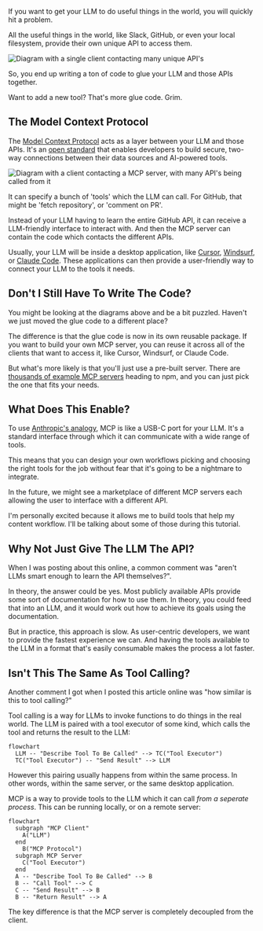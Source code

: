 If you want to get your LLM to do useful things in the world, you will quickly hit a problem.

All the useful things in the world, like Slack, GitHub, or even your local filesystem, provide their own unique API to access them.

![Diagram with a single client contacting many unique API's](http://res.cloudinary.com/total-typescript/image/upload/v1741365059/posts/post_hmxpo/ig9sx9vzc5oxzaywlff0.png)

So, you end up writing a ton of code to glue your LLM and those APIs together.

Want to add a new tool? That's more glue code. Grim.

## The Model Context Protocol

The [Model Context Protocol](https://github.com/modelcontextprotocol/docs) acts as a layer between your LLM and those APIs. It's an [open standard](https://www.anthropic.com/news/model-context-protocol) that enables developers to build secure, two-way connections between their data sources and AI-powered tools.

![Diagram with a client contacting a MCP server, with many API's being called from it](http://res.cloudinary.com/total-typescript/image/upload/v1741365059/posts/post_hmxpo/k36sjzjwkv1bimytecqe.png)

It can specify a bunch of 'tools' which the LLM can call. For GitHub, that might be 'fetch repository', or 'comment on PR'.

Instead of your LLM having to learn the entire GitHub API, it can receive a LLM-friendly interface to interact with. And then the MCP server can contain the code which contacts the different APIs.

Usually, your LLM will be inside a desktop application, like [Cursor](https://cursor.sh/), [Windsurf](https://codeium.com/windsurf), or [Claude Code](https://docs.anthropic.com/en/docs/agents-and-tools/claude-code/overview). These applications can then provide a user-friendly way to connect your LLM to the tools it needs.

## Don't I Still Have To Write The Code?

You might be looking at the diagrams above and be a bit puzzled. Haven't we just moved the glue code to a different place?

The difference is that the glue code is now in its own reusable package. If you want to build your own MCP server, you can reuse it across all of the clients that want to access it, like Cursor, Windsurf, or Claude Code.

But what's more likely is that you'll just use a pre-built server. There are [thousands of example MCP servers](https://github.com/modelcontextprotocol/servers) heading to npm, and you can just pick the one that fits your needs.

## What Does This Enable?

To use [Anthropic's analogy](https://docs.anthropic.com/en/docs/agents-and-tools/mcp), MCP is like a USB-C port for your LLM. It's a standard interface through which it can communicate with a wide range of tools.

This means that you can design your own workflows picking and choosing the right tools for the job without fear that it's going to be a nightmare to integrate.

In the future, we might see a marketplace of different MCP servers each allowing the user to interface with a different API.

I'm personally excited because it allows me to build tools that help my content workflow. I'll be talking about some of those during this tutorial.

## Why Not Just Give The LLM The API?

When I was posting about this online, a common comment was "aren't LLMs smart enough to learn the API themselves?".

In theory, the answer could be yes. Most publicly available APIs provide some sort of documentation for how to use them. In theory, you could feed that into an LLM, and it would work out how to achieve its goals using the documentation.

But in practice, this approach is slow. As user-centric developers, we want to provide the fastest experience we can. And having the tools available to the LLM in a format that's easily consumable makes the process a lot faster.

## Isn't This The Same As Tool Calling?

Another comment I got when I posted this article online was "how similar is this to tool calling?"

Tool calling is a way for LLMs to invoke functions to do things in the real world. The LLM is paired with a tool executor of some kind, which calls the tool and returns the result to the LLM:

```mermaid
flowchart
  LLM -- "Describe Tool To Be Called" --> TC("Tool Executor")
  TC("Tool Executor") -- "Send Result" --> LLM
```

However this pairing usually happens from within the same process. In other words, within the same server, or the same desktop application.

MCP is a way to provide tools to the LLM which it can call _from a seperate process_. This can be running locally, or on a remote server:

```mermaid
flowchart
  subgraph "MCP Client"
    A("LLM")
  end
    B("MCP Protocol")
  subgraph MCP Server
    C("Tool Executor")
  end
  A -- "Describe Tool To Be Called" --> B
  B -- "Call Tool" --> C
  C -- "Send Result" --> B
  B -- "Return Result" --> A
```

The key difference is that the MCP server is completely decoupled from the client.
